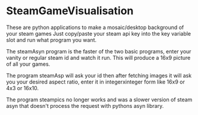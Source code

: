 # SteamGameVisualisation

These are python applications to make a mosaic/desktop background of your steam games
Just copy/paste your steam api key into the key variable slot and run what program you want.

The steamAsyn program is the faster of the two basic programs, enter your vanity or regular steam id and watch it run. This will produce a 16x9 picture of all your games.

The program steamAsp will ask your id then after fetching images it will ask you your desired aspect ratio, enter it in integerxinteger form like 16x9 or 4x3 or 16x10.

The program steampics no longer works and was a slower version of steam asyn that doesn't process the request with pythons asyn library.
